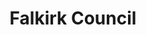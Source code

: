 ---
schema: default
title: Falkirk Council
description: Local authority for the Falkirk Council area 
logo: ''
type:
- Local authority
portal_url: ''
org_url: https://falkirk.gov.uk
twitter_handle: FalkirkCouncil
gss_code: S12000014
wikidata_qid: Q28530255
wdtk_id: falkirk_council
---